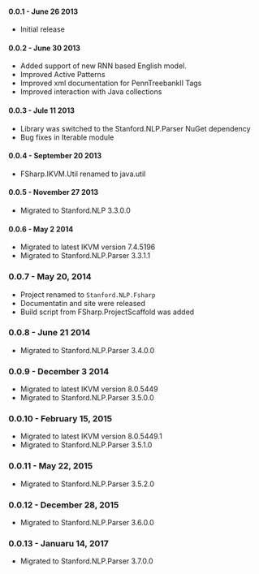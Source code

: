 #### 0.0.1 - June 26 2013
* Initial release

#### 0.0.2 - June 30 2013
* Added support of new RNN based English model.
* Improved Active Patterns
* Improved xml documentation for PennTreebankII Tags
* Improved interaction with Java collections

#### 0.0.3 - Jule 11 2013
* Library was switched to the Stanford.NLP.Parser NuGet dependency
* Bug fixes in Iterable module

#### 0.0.4 - September 20 2013
* FSharp.IKVM.Util renamed to java.util

#### 0.0.5 - November 27 2013
* Migrated to Stanford.NLP 3.3.0.0

#### 0.0.6 - May 2 2014
* Migrated to latest IKVM version 7.4.5196
* Migrated to Stanford.NLP.Parser 3.3.1.1

### 0.0.7 - May 20, 2014
* Project renamed to `Stanford.NLP.Fsharp`
* Documentatin and site were released
* Build script from FSharp.ProjectScaffold was added

### 0.0.8 - June 21 2014
* Migrated to Stanford.NLP.Parser 3.4.0.0

### 0.0.9 - December 3 2014
* Migrated to latest IKVM version 8.0.5449
* Migrated to Stanford.NLP.Parser 3.5.0.0

### 0.0.10 - February 15, 2015
* Migrated to latest IKVM version 8.0.5449.1
* Migrated to Stanford.NLP.Parser 3.5.1.0

### 0.0.11 - May 22, 2015
* Migrated to Stanford.NLP.Parser 3.5.2.0

### 0.0.12 - December 28, 2015
* Migrated to Stanford.NLP.Parser 3.6.0.0

### 0.0.13 - Januaru 14, 2017
* Migrated to Stanford.NLP.Parser 3.7.0.0